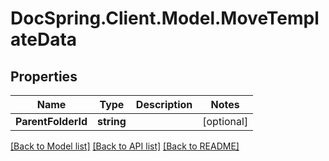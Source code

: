 # DocSpring.Client.Model.MoveTemplateData
## Properties

Name | Type | Description | Notes
------------ | ------------- | ------------- | -------------
**ParentFolderId** | **string** |  | [optional] 

[[Back to Model list]](../README.md#documentation-for-models) [[Back to API list]](../README.md#documentation-for-api-endpoints) [[Back to README]](../README.md)

